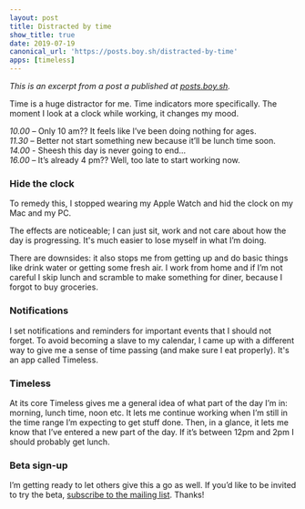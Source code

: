 ```yaml
---
layout: post
title: Distracted by time
show_title: true
date: 2019-07-19
canonical_url: 'https://posts.boy.sh/distracted-by-time'
apps: [timeless]
---
```


_This is an excerpt from a post a published at [posts.boy.sh](https://posts.boy.sh/distracted-by-time)._

Time is a huge distractor for me. Time indicators more specifically. The moment I look at a clock while working, it changes my mood.

_10.00_ – Only 10 am?? It feels like I’ve been doing nothing for ages.
<br>
_11.30_ – Better not start something new because it’ll be lunch time soon.
<br>
_14.00_ - Sheesh this day is never going to end…
<br>
_16.00_ – It’s already 4 pm?? Well, too late to start working now.

### Hide the clock

To remedy this, I stopped wearing my Apple Watch and hid the clock on my Mac and my PC. 

The effects are noticeable; I can just sit, work and not care about how the day is progressing. It's much easier to lose myself in what I’m doing.

There are downsides: it also stops me from getting up and do basic things like drink water or getting some fresh air. I work from home and if I’m not careful I skip lunch and scramble to make something for diner, because I forgot to buy groceries.

### Notifications

I set notifications and reminders for important events that I should not forget. To avoid becoming a slave to my calendar, I came up with a different way to give me a sense of time passing (and make sure I eat properly). It's an app called Timeless.

### Timeless

At its core Timeless gives me a general idea of what part of the day I’m in: morning, lunch time, noon etc. It lets me continue working when I’m still in the time range I’m expecting to get stuff done. Then, in a glance, it lets me know that I’ve entered a new part of the day. If it’s between 12pm and 2pm I should probably get lunch. 

### Beta sign-up

I’m getting ready to let others give this a go as well. If you’d like to be invited to try the beta, [subscribe to the mailing list](https://www.dangercove.com/timeless). Thanks!
